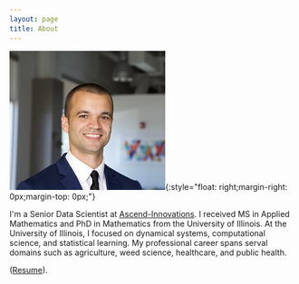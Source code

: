 ```yaml
---
layout: page
title: About
---
```


![LSTM](/images/Argen3.jpg){:style="float: right;margin-right: 0px;margin-top: 0px;"}

I'm a Senior Data Scientist at [Ascend-Innovations](http://ascend-innovations.com/).  I received MS in Applied Mathematics and PhD in Mathematics from the University of Illinois. At the University of Illinois, I focused on dynamical systems, computational science, and statistical learning.  My professional career spans serval domains such as agriculture, weed science, healthcare, and public health. 


([Resume](https://github.com/amw9905/amw9905.github.io/raw/master/Resume/Resume.pdf)).
